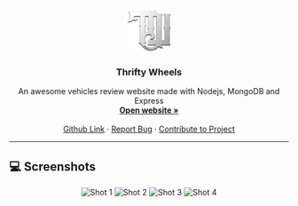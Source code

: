 <!-- PROJECT LOGO -->
<br />
<p align="center">
  <a href="https://thrifty-wheels.herokuapp.com/" target="_blank">
    <img src="public/images/TW.png" alt="Logo" width="80" height="80">
  </a>

  <h3 align="center">Thrifty Wheels</h3>

  <p align="center">
    An awesome vehicles review website made with Nodejs, MongoDB and Express
    <br />
    <a href="https://thrifty-wheels.herokuapp.com/"><strong>Open website »</strong></a>
    <br />
    <br />
    <a href="https://github.com/Muhammed-Rahif/Thrifty-Wheels-Review-App/">Github Link</a>
    ·
    <a href="https://github.com/Muhammed-Rahif/Thrifty-Wheels-Review-App/issues/">Report Bug</a>
    ·
    <a href="https://github.com/Muhammed-Rahif/Thrifty-Wheels-Review-App/pulls">Contribute to Project</a>
  </p>
</p>
<hr />


## 💻️ Screenshots
<div align="center">
  <img width="49.5%" src="https://user-images.githubusercontent.com/73386156/126862530-cf2d595b-f374-40db-b494-8bae04a8dd4c.png" alt="Shot 1">
  <img width="49.5%" src="https://user-images.githubusercontent.com/73386156/126862545-3d0839c9-18a2-4267-8774-6c93ac79f0c4.png" alt="Shot 2">
  <img width="49.5%" src="https://user-images.githubusercontent.com/73386156/126862548-7cbca18a-a02e-4ad8-b685-2dff19ef877e.png" alt="Shot 3">
  <img width="49.5%" src="https://user-images.githubusercontent.com/73386156/126862705-8228522a-e773-4513-a02d-f42bbdcfd2b3.png" alt="Shot 4">
</div>
